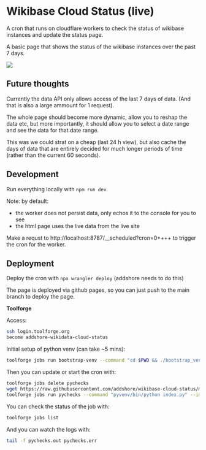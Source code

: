 # Wikibase Cloud Status (live)

A cron that runs on cloudflare workers to check the status of wikibase instances and update the status page.

A basic page that shows the status of the wikibase instances over the past 7 days.

![](https://i.imgur.com/4t5q9Wx.png)

## Future thoughts

Currently the data API only allows access of the last 7 days of data. (And that is also a large ammount for 1 request).

The whole page should become more dynamic, allow you to reshap the data etc, but more importantly, it should allow you to select a date range and see the data for that date range.

This was we could strat on a cheap (last 24 h view), but also cache the days of data that are entirely decided for much longer periods of time (rather than the current 60 seconds).

## Development

Run everything locally with `npm run dev`.

Note: by default:
 - the worker does not persist data, only echos it to the console for you to see
 - the html page uses the live data from the live site

Make a requst to http://localhost:8787/__scheduled?cron=0+*+*+*+* to trigger the cron for the worker.

## Deployment

Deploy the cron with `npx wrangler deploy` (addshore needs to do this)

The page is deployed via github pages, so you can just push to the main branch to deploy the page.

**Toolforge**

Access:

```sh
ssh login.toolforge.org
become addshore-wikidata-cloud-status
```

Initial setup of python venv (can take ~5 mins):

```sh
toolforge jobs run bootstrap-venv --command "cd $PWD && ./bootstrap_venv.sh" --image python3.11 --wait
```

Then you can update or start the cron with:

```sh
toolforge jobs delete pychecks
wget https://raw.githubusercontent.com/addshore/wikibase-cloud-status/main/toolforge/py/index.py -O index.py
toolforge jobs run pychecks --command "pyvenv/bin/python index.py" --image python3.11 --continuous
```

You can check the status of the job with:

```sh
toolforge jobs list
```

And you can watch the logs with:

```sh
tail -f pychecks.out pychecks.err
```
